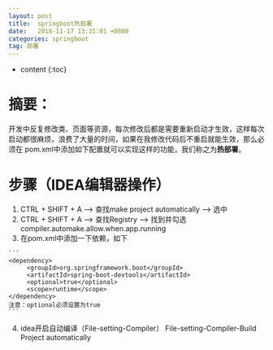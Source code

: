 ```yaml
---
layout: post
title:  springboot热部署
date:   2018-11-17 13:31:01 +0800
categories: springboot
tag: 部署
---
```


* content
{:toc}


# 摘要：
  开发中反复修改类、页面等资源，每次修改后都是需要重新启动才生效，这样每次启动都很麻烦，浪费了大量的时间，如果在我修改代码后不重启就能生效，那么必须在     pom.xml中添加如下配置就可以实现这样的功能，我们称之为**热部署**。
# 步骤（IDEA编辑器操作）
  1. CTRL + SHIFT + A --> 查找make project automatically --> 选中 
  2. CTRL + SHIFT + A --> 查找Registry --> 找到并勾选compiler.automake.allow.when.app.running 
  3. 在pom.xml中添加一下依赖，如下
  
    ```
    <dependency>
         <groupId>org.springframework.boot</groupId>
         <artifactId>spring-boot-devtools</artifactId>
         <optional>true</optional>
         <scope>runtime</scope>
    </dependency>
    注意：optional必须设置为true
    ```
  4. idea开启自动编译（File-setting-Compiler）
     File-setting-Compiler-Build Project automatically



